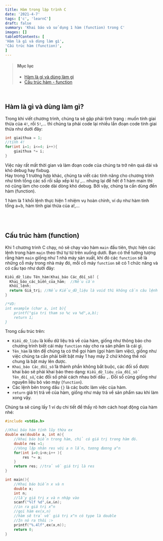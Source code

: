 ```yaml
---
title: Hàm trong lập trình C
date: '2021-4-7'
tags: ['c', 'learnC']
draft: false
summary: 'Khai báo và sử dụng 1 hàm (function) trong C'
images: []
tableOfContents: [
'Hàm là gì và dùng làm gì',
'Cấu trúc hàm (function)',
]
---
```


> #### Mục lục
>
> - [Hàm là gì và dùng làm gì](#1)<br/>
> - [Cấu trúc hàm - function](#2)<br/>

<br id="1" />

## Hàm là gì và dùng làm gì?

Trong khi viết chương trình, chúng ta sẽ gặp phải tình trạng : muốn tính giai thừa của `4!`, rồi `5!`,... thì chúng ta phải code lại nhiều lần đoạn code tính giai thừa như dưới đây:

```c
int giaithua = 1;
//tính 4!
for(int i=1; i<=4; i++){
    giaithua *= i;
}
```

Việc này rất mất thời gian và làm đoạn code của chúng ta trở nên quá dài và khó debug hay fixbug.<br/>
Hay trong 1 trường hợp khác, chúng ta viết các tính năng cho chương trình như tính tổng các số rồi sắp xếp kí tự ,... nhưng lại để hết ở 1 hàm main thì nó cũng làm cho code dài dòng khó debug. Bởi vậy, chúng ta cần dùng đến hàm (function).

1 hàm là 1 khối lệnh thực hiện 1 nhiệm vụ hoàn chỉnh, ví dụ như hàm tính tổng a+b, hàm tính giai thừa của a!,...

<br id="2"></br>

## Cấu trúc hàm (function)

Khi 1 chương trình C chạy, nó sẽ chạy vào hàm `main` đầu tiên, thực hiện các lệnh trong hàm `main` theo thứ tự từ trên xuống dưới. Bạn có thể tưởng tượng rằng hàm `main` giống như 1 nhà máy sản xuất, khi đó các `function` sẽ là những cỗ máy trong nhà máy đó, mỗi cỗ máy `function` sẽ có 1 chức năng và có cấu tạo như dưới đây:

```c
Kiểu_dữ_liệu Tên_hàm(Khai_báo Các_đối_số) {
  Khai_báo_các_biến_của_hàm;  //Nếu cần
  Khối_lệnh;
  return Giá_trị; //Nếu Kiểu_dữ_liệu là void thì không cần câu lệnh này
}

/*VD:
int example (char a, int b){
    printf("gia tri tham so %c va %d",a,b);
    return 1;
}
```

Trong cấu trúc trên:

- `Kiểu_dữ_liệu` là kiểu dữ liệu trả về của hàm, giống như thông báo cho chương trình biết cái máy `function` này cho ra sản phẩm là cái gì.
- `Tên_hàm` là tên để chúng ta có thể gọi hàm (gọi hàm làm việc), giống như việc chúng ta cần phải biết bật máy 1 hay máy 2 chứ không thể nói chung là bật máy lên được.
- `Khai_báo Các_đối_số` là thành phần không bắt buộc, các đối số được khai báo sẽ phải khai báo theo dạng: `Kiểu_dữ_liệu_của_đối_số Tên_đối_số`, các đối số phải cách nhau bởi dấu `,`. Đối số cũng giống như nguyên liệu bỏ vào máy (`function`).
- Các lệnh bên trong dấu `{}` là các bước làm việc của hàm.
- `return` giá trị trả về của hàm, giống như máy trả về sản phẩm sau khi làm xong vậy.

Chúng ta sẽ cùng lấy 1 ví dụ chi tiết để thấy rõ hơn cách hoạt động của hàm nhé:

```c
#include <stdio.h>

//Khai báo hàm tính lũy thừa ex
double ex(double a, int n){
    //khai báo biến trong hàm, chỉ có giá trị trong hàm đó.
    double res =1;
    //Vòng lặp nhân res với a n lần, tương đương a^n
    for(int i=0;i<n;i++ ){
        res *= a;
    }
    return res; //trả về giá trị là res
}

int main(){
    //Khai báo biến x và n
    double x;
    int n;
    //lấy giá trị x và n nhập vào
    scanf("%lf %d",&x,&n);
    //in ra giá trị x^n
    //gọi hàm ex(x,n)
    //hàm sẽ trả về giá trị x^n có type là double
    //In nó ra thôi :>
    printf("%.4lf",ex(x,n));
    return 0;
}
```
